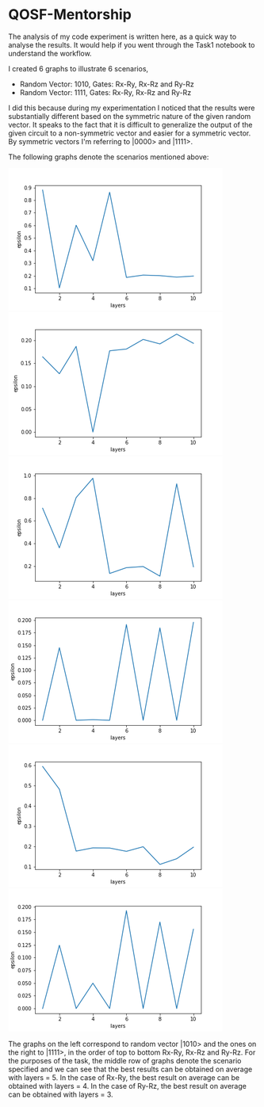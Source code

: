 # QOSF-Mentorship

The analysis of my code experiment is written here, as a quick way to analyse the results. It would help if you went through the Task1 notebook to understand the workflow. 

I created 6 graphs to illustrate 6 scenarios, 
* Random Vector: 1010, Gates: Rx-Ry, Rx-Rz and Ry-Rz
* Random Vector: 1111, Gates: Rx-Ry, Rx-Rz and Ry-Rz
                                             
I did this because during my experimentation I noticed that the results were substantially different based on the symmetric nature of the given random vector. 
It speaks to the fact that it is difficult to generalize the output of the given circuit to a non-symmetric vector and easier for a symmetric vector. By symmetric vectors I'm referring
to |0000> and |1111>. 

The following graphs denote the scenarios mentioned above:

![Random Vector 1010, Rx-Ry](https://github.com/atagade/QOSF-Mentorship/blob/master/rand_1010rxry.png)
![Random Vector 1111, Rx-Ry](https://github.com/atagade/QOSF-Mentorship/blob/master/rand_1111rxry.png)
![Random Vector 1010, Rx-Rz](https://github.com/atagade/QOSF-Mentorship/blob/master/rand_1010rxrz.png)
![Random Vector 1111, Rx-Rz](https://github.com/atagade/QOSF-Mentorship/blob/master/rand_1111rxrz.png)
![Random Vector 1010, Ry-Rz](https://github.com/atagade/QOSF-Mentorship/blob/master/rand_1010ryrz.png)
![Random Vector 1111, Ry-Rz](https://github.com/atagade/QOSF-Mentorship/blob/master/rand_1111ryrz.png)

The graphs on the left correspond to random vector |1010> and the ones on the right to |1111>, in the order of top to bottom Rx-Ry, Rx-Rz and Ry-Rz.
For the purposes of the task, the middle row of graphs denote the scenario specified and we can see that the best results can be obtained on average with layers = 5. 
In the case of Rx-Ry, the best result on average can be obtained with layers = 4. 
In the case of Ry-Rz, the best result on average can be obtained with layers = 3.


 

